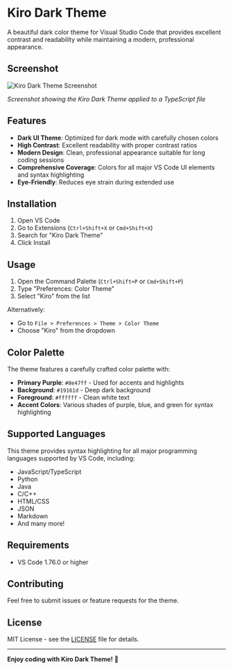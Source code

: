# Kiro Dark Theme

A beautiful dark color theme for Visual Studio Code that provides excellent contrast and readability while maintaining a modern, professional appearance.

## Screenshot

![Kiro Dark Theme Screenshot](https://github.com/user-attachments/assets/0fe58b8f-6511-4cf7-a4db-37b08c41fa28)

_Screenshot showing the Kiro Dark Theme applied to a TypeScript file_

## Features

- **Dark UI Theme**: Optimized for dark mode with carefully chosen colors
- **High Contrast**: Excellent readability with proper contrast ratios
- **Modern Design**: Clean, professional appearance suitable for long coding sessions
- **Comprehensive Coverage**: Colors for all major VS Code UI elements and syntax highlighting
- **Eye-Friendly**: Reduces eye strain during extended use

## Installation

1. Open VS Code
2. Go to Extensions (`Ctrl+Shift+X` or `Cmd+Shift+X`)
3. Search for "Kiro Dark Theme"
4. Click Install

## Usage

1. Open the Command Palette (`Ctrl+Shift+P` or `Cmd+Shift+P`)
2. Type "Preferences: Color Theme"
3. Select "Kiro" from the list

Alternatively:

- Go to `File > Preferences > Theme > Color Theme`
- Choose "Kiro" from the dropdown

## Color Palette

The theme features a carefully crafted color palette with:

- **Primary Purple**: `#8e47ff` - Used for accents and highlights
- **Background**: `#19161d` - Deep dark background
- **Foreground**: `#ffffff` - Clean white text
- **Accent Colors**: Various shades of purple, blue, and green for syntax highlighting

## Supported Languages

This theme provides syntax highlighting for all major programming languages supported by VS Code, including:

- JavaScript/TypeScript
- Python
- Java
- C/C++
- HTML/CSS
- JSON
- Markdown
- And many more!

## Requirements

- VS Code 1.76.0 or higher

## Contributing

Feel free to submit issues or feature requests for the theme.

## License

MIT License - see the [LICENSE](LICENSE) file for details.

---

**Enjoy coding with Kiro Dark Theme!** 🎨
